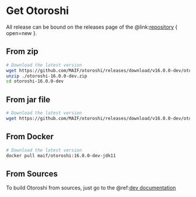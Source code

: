 # Get Otoroshi

All release can be bound on the releases page of the @link:[repository](https://github.com/MAIF/otoroshi/releases) { open=new }.

## From zip

```sh
# Download the latest version
wget https://github.com/MAIF/otoroshi/releases/download/v16.0.0-dev/otoroshi-16.0.0-dev.zip
unzip ./otoroshi-16.0.0-dev.zip
cd otoroshi-16.0.0-dev
```

## From jar file

```sh
# Download the latest version
wget https://github.com/MAIF/otoroshi/releases/download/v16.0.0-dev/otoroshi.jar
```

## From Docker

```sh
# Download the latest version
docker pull maif/otoroshi:16.0.0-dev-jdk11
```

## From Sources

To build Otoroshi from sources, just go to the @ref:[dev documentation](../dev.md)
